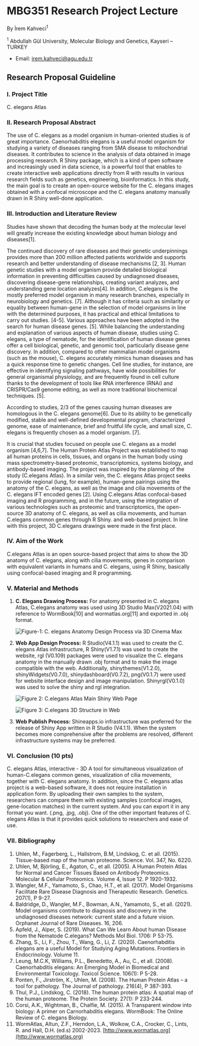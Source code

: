 # MBG351 Research Project Lecture

By İrem Kahveci<sup>1</sup>


<sup>1</sup> Abdullah Gül University, Molecular Biology and Genetics, Kayseri – TURKEY
- Email: irem.kahveci@agu.edu.tr
  
## Research Proposal Guideline

### I. Project Title
C. elegans Atlas

### II. Research Proposal Abstract
The use of C. elegans as a model organism in human-oriented studies is of great importance. Caenorhabditis elegans is a useful model organism for studying a variety of diseases ranging from SMA disease to mitochondrial diseases. It contributes to science in the analysis of data obtained in image processing research. R Shiny package, which is a kind of open software and increasingly used in data science, is a powerful tool that enables to create interactive web applications directly from R with results in various research fields such as genetics, engineering, bioinformatics. In this study, the main goal is to create an open-source website for the C. elegans images obtained with a confocal microscope and the C. elegans anatomy manually drawn in R Shiny well-done application.

### III. Introduction and Literature Review
Studies have shown that decoding the human body at the molecular level will greatly increase the existing knowledge about human biology and diseases[1].

The continued discovery of rare diseases and their genetic underpinnings provides more than 200 million affected patients worldwide and supports research and better understanding of disease mechanisms [2, 3]. Human genetic studies with a model organism provide detailed biological information in preventing difficulties caused by undiagnosed diseases, discovering disease-gene relationships, creating variant analyzes, and understanding gene location analyzes[4]. In addition, C.elegans is the mostly preferred model organism in many research branches, especially in neurobiology and genetics. [7]. Although it has criteria such as similarity or equality between human-gene in the selection of model organisms in line with the determined purposes, it has practical and ethical limitations to carry out studies. [4-5]. Various approaches have been adopted in the search for human disease genes. [5]. While balancing the understanding and explanation of various aspects of human disease, studies using C. elegans, a type of nematode, for the identification of human disease genes offer a cell biological, genetic, and genomic tool, particularly disease gene discovery. In addition, compared to other mammalian model organisms (such as the mouse), C. elegans accurately mimics human diseases and has a quick response time to genetic changes. Cell line studies, for instance, are effective in identifying signaling pathways, have wide possibilities for general organismal physiology, and are frequently found in cell culture thanks to the development of tools like RNA interference (RNAi) and CRISPR/Cas9 genome editing, as well as more traditional biochemical techniques. [5].

According to studies, 2/3 of the genes causing human diseases are homologous in the C. elegans genome[6]. Due to its ability to be genetically modified, stable and well-defined developmental program, characterized genome, ease of maintenance, brief and fruitful life cycle, and small size, C. elegans is frequently chosen as a model organism. [7]. 

It is crucial that studies focused on people use C. elegans as a model organism [4,6,7]. The Human Protein Atlas Project was established to map all human proteins in cells, tissues, and organs in the human body using mass spectrometry-based proteomic, transcriptomics, systems biology, and antibody-based imaging. The project was inspired by the planning of the study (C.elegans Atlas). In a similar vein, the C. elegans Atlas project seeks to provide regional (lung, for example), human-gene pairings using the anatomy of the C. elegans, as well as the image and cilia movements of the C. elegans IFT encoded genes [2]. Using C.elegans Atlas confocal-based imaging and R programming, and in the future, using the integration of various technologies such as proteomic and transcriptomics, the open-source 3D anatomy of C. elegans, as well as cilia movements, and human C.elegans common genes through R Shiny. and web-based project. In line with this project, 3D C.elegans drawings were made in the first place.

### IV. Aim of the Work
C.elegans Atlas is an open source-based project that aims to show the 3D anatomy of C. elegans, along with cilia movements, genes in comparison with equivalent variants in humans and C. elegans, using R Shiny, basically using confocal-based imaging and R programming.

### V. Material and Methods

1. **C. Elegans Drawing Process:**
   For anatomy presented in C. elegans Atlas, C.elegans anatomy was used using 3D Studio Max(V2021.04) with reference to WormBook[10] and wormatlas.org[11] and exported in .obj format.
   
   ![Figure-1: C. elegans Anatomy Design Process via 3D Cinema Max](link-to-image1)

2. **Web App Design Process:**
   R Studio(V4.1.1) was used to create the C. elegans Atlas infrastructure, R Shiny(V1.7.1) was used to create the website, rgl (V0.109) packages were used to visualize the C. elegans anatomy in the manually drawn .obj format and to make the image compatible with the web. Additionally, shinythemes(V1.2.0), shinyWidgets(V0.7.0), shinydashboard(V0.7.2), png(V0.1.7) were used for website interface design and image manipulation. Shinyrgl(V0.1.0) was used to solve the shiny and rgl integration.

   ![Figure 2: C.elegans Atlas Main Shiny Web Page](link-to-image2)

   ![Figure 3: C.elegans 3D Structure in Web](link-to-image3)

3. **Web Publish Process:**
   Shineapps.io infrastructure was preferred for the release of Shiny App written in R Studio (V4.1.1). When the system becomes more comprehensive after the problems are resolved, different infrastructure systems may be preferred.

### VI. Conclusion (10 pts)
C. elegans Atlas, interactive - 3D A tool for simultaneous visualization of human-C.elegans common genes, visualization of cilia movements, together with C. elegans anatomy.
In addition, since the C. elegans atlas project is a web-based software, it does not require installation in application form. By uploading their own samples to the system, researchers can compare them with existing samples (confocal images, gene-location matches) in the current system. And you can export it in any format you want. (.png, .jpg, .obj). One of the other important features of C. elegans Atlas is that it provides quick solutions to researchers and ease of use.

### VII. Bibliography
1. Uhlen, M., Fagerberg, L., Hallstrom, B.M, Lindskog, C. et all. (2015). Tissue-based map of the human proteome. Science. Vol. 347, No. 6220.
2. Uhlen, M, Björling, E., Agaton, C., et all. (2005). A Human Protein Atlas for Normal and Cancer Tissues Based on Antibody Proteomics. Molecular & Cellular Proteomics. Volume 4, Issue 12. P 1920-1932.
3. Wangler, M.F., Yamamoto, S., Chao, H.T., et all. (2017). Model Organisms Facilitate Rare Disease Diagnosis and Therapeutic Research. Genetics. 207(1), P 9-27.
4. Baldridge, D., Wangler, M.F., Bowman, A.N., Yamamoto, S., et all. (2021). Model organisms contribute to diagnosis and discovery in the undiagnosed diseases network: current state and a future vision. Orphanet Journal of Rare Diseases. 16, 206.
5. Apfeld, J., Alper, S. (2019). What Can We Learn About human Disease from the Nematode C.elegans? Methods Mol Biol. 1706: P 53-75.
6. Zhang, S., Li, F., Zhou, T., Wang, G., Li, Z. (2020). Caenorhabditis elegans are a useful Model for Studying Aging Mutations. Frontiers in Endocrinology. Volume 11.
7. Leung, M.C.K, Williams, P.L., Benedetto, A., Au, C., et all. (2008). Caenorhabditis elegans: An Emerging Model in Biomedical and Environmental Toxicology. Toxicol Science. 106(1): P 5-28.
8. Ponten, F., Jirström, K., Uhlen, M. (2008). The Human Protein Atlas – a tool for pathology. The Journal of pathology. 216(4), P 387-393.
9. Thul, P.J., Lindskog, C. (2018). The human protein atlas: A spatial map of the human proteome. The Protein Society. 27(1): P 233-244.
10. Corsi, A.K., Wightman, B., Chalfie, M. (2015). A Transparent window into biology: A primer on Carnorhabditis elegans. WormBook: The Online Review of C. elegans Biology.
11. WormAtlas, Altun, Z.F., Herndon, L.A., Wolkow, C.A., Crocker, C., Lints, R. and Hall, D.H. (ed.s) 2002-2023. [http://www.wormatlas.org](http://www.wormatlas.org)
